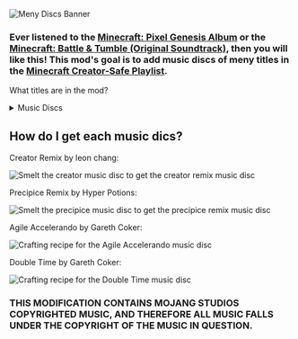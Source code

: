 ![Meny Discs Banner](https://cdn.modrinth.com/data/cached_images/fd2bf008ae45d63ee4e64ea051c1996e09eb3f6a.png)
### Ever listened to the [Minecraft: Pixel Genesis Album](https://open.spotify.com/album/3pv30z3VATTE260rWIhWdE?si=HIbUAmlITFe-LYuEuIgrRg) or the [Minecraft: Battle & Tumble (Original Soundtrack)](https://open.spotify.com/album/17T3bbZXPaGaKKQfDPTDhc?si=EOm1SfTdRreiqQaGFMDItA), then you will like this! This mod's goal is to add music discs of meny titles in the [Minecraft Creator-Safe Playlist](https://open.spotify.com/playlist/5T4KWhz9Q8r98skQBimtlH?si=0f8c11e5214b46fc).

What titles are in the mod?

<details>
<summary>Music Discs</summary>

[Creator Remix by leon chang](https://open.spotify.com/track/2HLpPvix8g93bdCS4YTd4h?si=c350821ce2894b52)
  
[Precipice Remix by Hyper Potions](https://open.spotify.com/track/5YugJI5LNGyWfp72ezwLUY?si=84eebf0f252e4891)

[Agile Accelerando by Gareth Coker](https://open.spotify.com/track/7wcKrpOzIZ7rI3wkn1Vxyq?si=c4be23b3e1264243)

[Double Time by Gareth Coker](https://open.spotify.com/track/4Hbh0oYptAz35Qqo8SDScJ?si=5b393d7bcf2f4a86)
</details>

## How do I get each music dics?
Creator Remix by leon chang:

![Smelt the creator music disc to get the creator remix music disc](https://cdn.modrinth.com/data/cached_images/2bb41e04da7a53a73fb741ebbfa741d8e9279d3c.png)

Precipice Remix by Hyper Potions:

![Smelt the precipice music disc to get the precipice remix music disc](https://cdn.modrinth.com/data/cached_images/18eafc44d981ee2f76d813c1e00eb34f9e472efe.png)

Agile Accelerando by Gareth Coker:

![Crafting recipe for the Agile Accelerando music disc](https://cdn.modrinth.com/data/cached_images/828df716424a7b7e7fd634a5220f1c8dd03ab35d.png)

Double Time by Gareth Coker:

![Crafting recipe for the Double Time music disc](https://cdn.modrinth.com/data/cached_images/8dbd96b2ad82bf57cf2dea812c61a72f3a698b30.png)


### **THIS MODIFICATION CONTAINS MOJANG STUDIOS COPYRIGHTED MUSIC, AND THEREFORE ALL MUSIC FALLS UNDER THE COPYRIGHT OF THE MUSIC IN QUESTION.**

